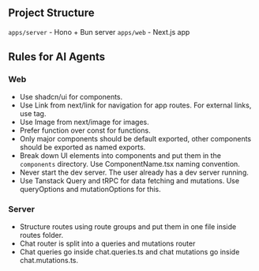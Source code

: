## Project Structure

`apps/server` - Hono + Bun server
`apps/web` - Next.js app

## Rules for AI Agents

### Web

- Use shadcn/ui for components.
- Use Link from next/link for navigation for app routes. For external links, use <a> tag.
- Use Image from next/image for images.
- Prefer function over const for functions.
- Only major components should be default exported, other components should be exported as named exports.
- Break down UI elements into components and put them in the `components` directory. Use ComponentName.tsx naming convention.
- Never start the dev server. The user already has a dev server running.
- Use Tanstack Query and tRPC for data fetching and mutations. Use queryOptions and mutationOptions for this.

### Server

- Structure routes using route groups and put them in one file inside routes folder.
- Chat router is split into a queries and mutations router
- Chat queries go inside chat.queries.ts and chat mutations go inside chat.mutations.ts.
